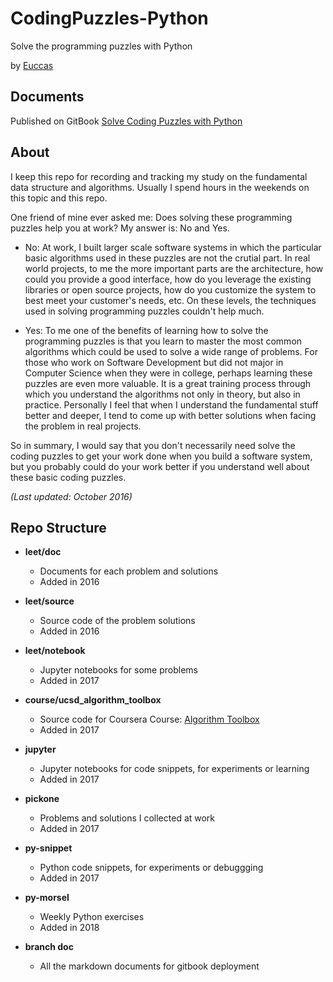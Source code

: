 # CodingPuzzles-Python

Solve the programming puzzles with Python

by [Euccas](http://euccas.me)

## Documents

Published on GitBook [Solve Coding Puzzles with Python](https://euccas.gitbooks.io/solve-coding-puzzles-with-python/content/)

## About

I keep this repo for recording and tracking my study on the fundamental data structure and algorithms.
Usually I spend hours in the weekends on this topic and this repo.

One friend of mine ever asked me: Does solving these programming puzzles help you at work? 
My answer is: No and Yes.

- No: At work, I built larger scale software systems in which the particular basic algorithms used in these puzzles are not the crutial part. In real world projects, to me the more important parts are the architecture, how could you provide a good interface, how do you leverage the existing libraries or open source projects, how do you customize the system to best meet your customer's needs, etc. On these levels, the techniques used in solving programming puzzles couldn't help much.

- Yes: To me one of the benefits of learning how to solve the programming puzzles is that you learn to master the most common algorithms which could be used to solve a wide range of problems. For those who work on Software Development but did not major in Computer Science when they were in college, perhaps learning these puzzles are even more valuable. It is a great training process through which you understand the algorithms not only in theory, but also in practice. Personally I feel that when I understand the fundamental stuff better and deeper, I tend to come up with better solutions when facing the problem in real projects.

So in summary, I would say that you don't necessarily need solve the coding puzzles to get your work done when you build a software system, but you probably could do your work better if you understand well about these basic coding puzzles.

*(Last updated: October 2016)*

## Repo Structure

- **leet/doc**
  - Documents for each problem and solutions
  - Added in 2016
  
- **leet/source**
  - Source code of the problem solutions
  - Added in 2016

- **leet/notebook**
  - Jupyter notebooks for some problems
  - Added in 2017

- **course/ucsd_algorithm_toolbox**
  - Source code for Coursera Course: [Algorithm Toolbox](https://www.coursera.org/learn/algorithmic-toolbox/home/welcome)
  - Added in 2017

- **jupyter**
  - Jupyter notebooks for code snippets, for experiments or learning
  - Added in 2017

- **pickone**
  - Problems and solutions I collected at work
  - Added in 2017

- **py-snippet**
  - Python code snippets, for experiments or debuggging
  - Added in 2017

- **py-morsel**
  - Weekly Python exercises
  - Added in 2018

- **branch doc**
  - All the markdown documents for gitbook deployment
